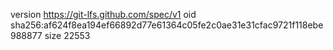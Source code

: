 version https://git-lfs.github.com/spec/v1
oid sha256:af624f8ea194ef66892d77e61364c05fe2c0ae31e31cfac9721f118ebe988877
size 22553
